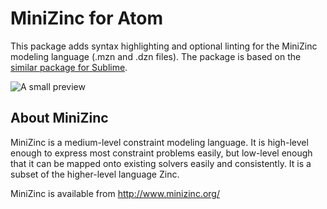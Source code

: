 # MiniZinc for Atom

This package adds syntax highlighting and optional linting for the MiniZinc modeling language (.mzn and .dzn files). The package is based on the [similar package for Sublime](https://github.com/astenmark/sublime-mzn).

![A small preview](https://raw.githubusercontent.com/jjdekker/language-mzn/master/screen.png)

## About MiniZinc

MiniZinc is a medium-level constraint modeling language. It is high-level enough to express most constraint problems easily, but low-level enough that it can be mapped onto existing solvers easily and consistently. It is a subset of the higher-level language Zinc.

MiniZinc is available from http://www.minizinc.org/

